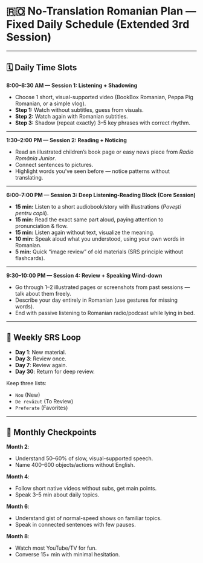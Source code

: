 # 🇷🇴 No-Translation Romanian Plan — Fixed Daily Schedule (Extended 3rd Session)

---

## 🗓 Daily Time Slots

**8:00–8:30 AM — Session 1: Listening + Shadowing**  
- Choose 1 short, visual-supported video (BookBox Romanian, Peppa Pig Romanian, or a simple vlog).  
- **Step 1:** Watch without subtitles, guess from visuals.  
- **Step 2:** Watch again with Romanian subtitles.  
- **Step 3:** Shadow (repeat exactly) 3–5 key phrases with correct rhythm.

---

**1:30–2:00 PM — Session 2: Reading + Noticing**  
- Read an illustrated children’s book page or easy news piece from *Radio România Junior*.  
- Connect sentences to pictures.  
- Highlight words you’ve seen before — notice patterns without translating.

---

**6:00–7:00 PM — Session 3: Deep Listening-Reading Block (Core Session)**  
- **15 min:** Listen to a short audiobook/story with illustrations (*Povești pentru copii*).  
- **15 min:** Read the exact same part aloud, paying attention to pronunciation & flow.  
- **15 min:** Listen again without text, visualize the meaning.  
- **10 min:** Speak aloud what you understood, using your own words in Romanian.  
- **5 min:** Quick “image review” of old materials (SRS principle without flashcards).

---

**9:30–10:00 PM — Session 4: Review + Speaking Wind-down**  
- Go through 1–2 illustrated pages or screenshots from past sessions — talk about them freely.  
- Describe your day entirely in Romanian (use gestures for missing words).  
- End with passive listening to Romanian radio/podcast while lying in bed.

---

## 📌 Weekly SRS Loop
- **Day 1**: New material.  
- **Day 3**: Review once.  
- **Day 7**: Review again.  
- **Day 30**: Return for deep review.

Keep three lists:
- `Nou` (New)  
- `De revăzut` (To Review)  
- `Preferate` (Favorites)

---

## 🎯 Monthly Checkpoints

**Month 2**:  
- Understand 50–60% of slow, visual-supported speech.  
- Name 400–600 objects/actions without English.  

**Month 4**:  
- Follow short native videos without subs, get main points.  
- Speak 3–5 min about daily topics.  

**Month 6**:  
- Understand gist of normal-speed shows on familiar topics.  
- Speak in connected sentences with few pauses.  

**Month 8**:  
- Watch most YouTube/TV for fun.  
- Converse 15+ min with minimal hesitation.
